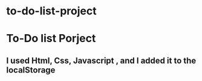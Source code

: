 # to-do-list-project
<h1>To-Do list Porject </h1>
<h2>I used Html, Css, Javascript , and I added it to  the localStorage</h2>
